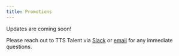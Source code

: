 ```yaml
---
title: Promotions
---
```


Updates are coming soon!  

Please reach out to TTS Talent via [Slack](https://gsa-tts.slack.com/messages/talent/) or [email](tts-talentteam@gsa.gov) for any immediate questions.
